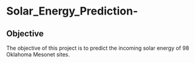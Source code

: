 # Solar_Energy_Prediction-

## Objective 
The objective of this project is to predict the incoming solar energy of 98 Oklahoma Mesonet sites.
